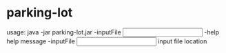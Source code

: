 # parking-lot

usage: java -jar parking-lot.jar -inputFile <input file  location>
 -help                              help message
 -inputFile <input file location>   input file location
